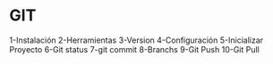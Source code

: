 # GIT
1-Instalación
2-Herramientas
3-Version
4-Configuración
5-Inicializar Proyecto
6-Git status
7-git commit
8-Branchs
9-Git Push
10-Git Pull
